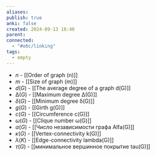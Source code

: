```yaml
---
aliases: 
publish: true
anki: false
created: 2024-09-13 18:40
parent: 
connected:
  - "#обс/linking"
tags:
  - empty
---
```


- $n$ - [[Order of graph (n)]]
- $m$ - [[Size of graph (m)]]
- $d(G)$ - [[The average degree of a graph d(G)]]
- $∆(G)$ - [[Maximum degree ∆(G)]]
- $δ(G)$ - [[Minimum degree δ(G)]]
- $g(G)$ -  [[Girth g(G)]]
- $c(G)$ - [[Circumference c(G)]]
- $ω(G)$ - [[Clique number ω(G)]]
- $\alpha(G)$ -  [[Число независимости графа Alfa(G)]] 
- $\kappa(G)$  - [[Vertex-connectivity k(G)]]
- $\lambda(K)$ - [[Edge-connectivity lambda(G)]]
- $\tau(G)$ - [[минимальное вершинное покрытие tau(G)]]